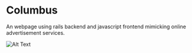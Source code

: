 # Columbus

An webpage using rails backend and javascript frontend mimicking online advertisement services.

![Alt Text](https://im2.ezgif.com/tmp/ezgif-2-87293ea896c0.gif)
